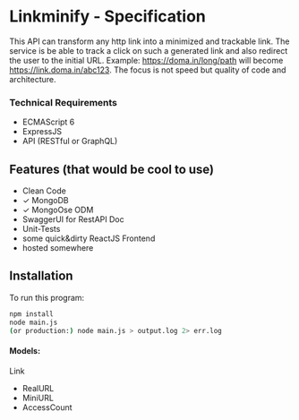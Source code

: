 # Linkminify - Specification

This API can transform any http link into a minimized and trackable link. The service is be able to track a click on such a generated link and also redirect the user to the initial URL. Example: https://doma.in/long/path will become https://link.doma.in/abc123. The focus is not speed but quality of code and architecture.

### Technical Requirements

- ECMAScript 6
- ExpressJS
- API (RESTful or GraphQL)

## Features (that would be cool to use)

- Clean Code
- ✓ MongoDB
- ✓ MongoOse ODM
- SwaggerUI for RestAPI Doc
- Unit-Tests
- some quick&dirty ReactJS Frontend
- hosted somewhere


## Installation

To run this program:
```Bash
npm install	
node main.js
(or production:) node main.js > output.log 2> err.log
```

#### Models:

Link
- RealURL
- MiniURL
- AccessCount
